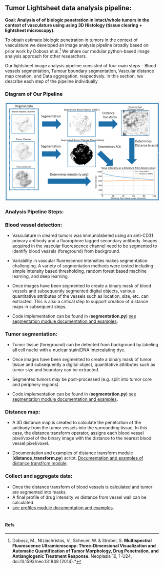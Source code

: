 
## Tumor Lightsheet data analysis pipeline: 

**Goal: Analysis of of biologic penetration in intact/whole tumors in the context of vasculature using using 3D Histology (tissue clearing + lightsheet microscopy).**

To obtain estimate  biologic penetration in tumors in the context of vasculature we developed an image analysis pipeline broadly based on prior work by Dobosz et al.[^1] We share our modular python-based image analysis approach for other researchers. 

Our lightsheet image analysis pipeline consisted of four main steps – Blood vessels segmentation, Tumour boundary segmentation, Vascular distance map creation, and Data aggregation, respectively. In this section, we describe each step of the pipeline individually


### Diagram of Our Pipeline
<!-- ![image](/images/pipeline.png =100x20) -->
<!-- <img src="/images/pipeline.png" width="2000"> -->

<!-- ![](../images/pipeline.png) -->
<img src="../images/pipeline.png">



### Analysis Pipeline Steps:

### Blood vessel detection:
* Vasculature in cleared tumors was immunolabeled using an anti-CD31 primary antibody and a fluorophore tagged secondary antibody. Images acquired in the vascular fluorescence channel need to be segmented to identify blood vessels (foreground) from background. 
* Variability in vascular fluorescence intensities makes segmentation challenging. A variety of segmentation methods were tested including simple intensity based thresholding, random forest based machine learning, and deep learning. 
* Once images have been segmented to create a binary mask of blood vessels and subsequently segmented digital objects, various quantitative attributes of the vessels such as location, size, etc. can extracted. This is also a critical step to support creation of distance maps in subsequent steps. 

* Code implementation can be found in (**segmentation.py**) [see segmentation module documentation and examples](Modules/segmentation.md).


### Tumor segmentation:
* Tumor tissue (foreground) can be detected from background by labeling all cell nuclei with a nuclear stain/DNA intercalating dye. 
* Once images have been segmented to create a binary mask of tumor tissue and subsequently a digital object, quantitative attributes such as tumor size and boundary can be extracted. 
* Segmented tumors may be post-processed (e.g. split into tumor core and periphery regions).

* Code implementation can be found in (**segmentation.py**) [see segmentation module documentation and examples](Modules/segmentation.md).

### Distance map:
* A 3D distance map is created to calculate the penetration of the antibody from the tumor vessels into the surrounding tissue. In this case, the distance transform operator, assigns each blood vessel pixel/voxel of the binary image with the distance to the nearest blood vessel pixel/voxel. 

* Documentation and examples of distance transform module (**distance_transform.py**) script. [Documentation and examples of distance transfrom module](Modules/distance_transform.md).


### Collect and aggregate data:
* Once the distance transform of blood vessels is calculated and tumor are segmented into masks.
* A final profile of drug intensity vs distance from vessel wall can be calculated.
* [see profiles module documentation and examples](Modules/profiles.md).


#
#### Refs
[^1]: Dobosz, M., Ntziachristos, V., Scheuer, W. & Strobel, S. **Multispectral Fluorescence Ultramicroscopy: Three-Dimensional Visualization and Automatic Quantification of Tumor Morphology, Drug Penetration, and Antiangiogenic Treatment Response**. Neoplasia 16, 1-U24, doi:10.1593/neo.131848 (2014).*
